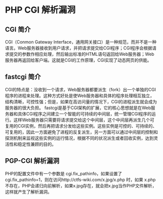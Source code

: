 # PHP CGI 解析漏洞

## CGI 简介

CGI（Conmon Gateway Interface，通用网关接口）是一种规范，而并不是一种语言。Web服务器接收到用户请求，并把请求提交给CGI程序；CGI程序会根据请求提交的参数作相应处理，然后输出标准的HTML语句返回给Web服务器；Web服务器再返回给客户端。这就是CGI的工作原理，CGI实现了动态网页的供能。

## fastcgi 简介

CGI的特点是：没收到一个请求，Web服务器都要派生（fork）出一个单独的CGI程序的进程来处理。这种方式好处是使Web服务器和具体的程序处理相互独立，结构清晰，可控性强；但是，如果在高访问量的情况下，CGI的进程派生就会成为服务器的很大负担。
fastcgi是基于CGI架构的扩展，它的核心思想就是在Web服务器和具体CGI程序之间建立一个智能的可持续的中间层，统一管理CGI程序的运行。这样Web服务器只需要将请求提交给这个中间层，这个中间层再派生几个可复用的CGI实例，然后再把请求分发给这些实例。这些实例是可控的、可持续的、可复用的，因此一方面避免了进程的反复派生，另一方面可以通过中间层的控制和探测机制来监视这些实例的运行情况，根据不同的状况派生或者回收实例，达到灵活性和稳定性兼顾的目的。

## PGP-CGI 解析漏洞

PHP的配置文件中有一个参数是 cgi.fix_pathinfo，如果设置了 cgi.fix_pathinfo=1，则在访问http://ctfs-wiki.com/x.jpg/x.php 时，如果 x.php 不存在，PHP会递归向前解析，如果x.jpg存在，就会把x.jpg当作PHP文件解析，这样就产生了解析漏洞。